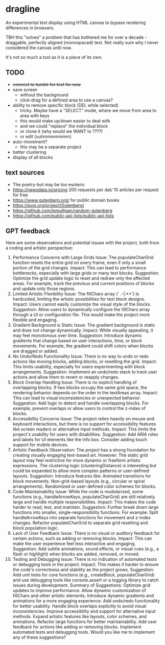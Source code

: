 # dragline

An experimental text display using HTML canvas to bypass rendering differences in browsers.

TBH this "solves" a problem that has bothered me for over a decade - draggable, perfectly aligned (monospaced) text. Not really sure why I never considered the canvas until now.

It's not so much a tool as it is a piece of its own.

## TODO

- ~~connect to tumblr for text for now~~
- save screen
  - without the background
  - click-drag for a defined area to use a canvas?
- ability to remove specific block (DEL while selected)
  - tricky. Maybe have a "SELECT" mode, where we move from area to area with keys
  - this would make up/down easier to deal with
  - and we could "replace" the individual block
  - or clone it (why would we WANT to ????)
  - or edit (uuhmmmmmmm)
- auto-movement?
  - this may be a separate project
- better clustering
- display of all blocks

## text sources

- The poetry-bot may be too esoteric
- https://newsdata.io/pricing 200 requests per dat/ 10 articles per request for free
- https://www.gutenberg.org/ for public domain books
- https://pypi.org/project/Gutenberg/
- https://github.com/jpmulligan/random-gutenberg
- https://github.com/public-api-lists/public-api-lists


## GPT feedback

Here are some observations and potential issues with the project, both from a coding and artistic perspective:

1. Performance Concerns with Large Grids
Issue: The populateCharGrid function resets the entire grid on every frame, even if only a small portion of the grid changes.
Impact: This can lead to performance bottlenecks, especially with large grids or many text blocks.
Suggestion: Optimize the grid update logic to reset and redraw only the affected areas. For example, track the previous and current positions of blocks and update only those regions.
2. Limited Artistic Flexibility
Issue: The fillChars array (' .-|:*+') is hardcoded, limiting the artistic possibilities for text block designs.
Impact: Users cannot easily customize the visual style of the blocks.
Suggestion: Allow users to dynamically configure the fillChars array through a UI or configuration file. This would make the project more flexible and engaging.
3. Gradient Background is Static
Issue: The gradient background is static and does not change dynamically.
Impact: While visually appealing, it may feel monotonous over time.
Suggestion: Introduce dynamic gradients that change based on user interactions, time, or block movements. For example, the gradient could shift colors when blocks are dragged or added.
4. No Undo/Redo Functionality
Issue: There is no way to undo or redo actions like moving blocks, adding blocks, or resetting the grid.
Impact: This limits usability, especially for users experimenting with block arrangements.
Suggestion: Implement an undo/redo stack to track user actions and allow them to revert or reapply changes.
5. Block Overlap Handling
Issue: There is no explicit handling of overlapping blocks. If two blocks occupy the same grid space, the rendering behavior depends on the order in the textAreas array.
Impact: This can lead to visual inconsistencies or unexpected behavior.
Suggestion: Add logic to detect and handle overlapping blocks. For example, prevent overlaps or allow users to control the z-index of blocks.
6. Accessibility Concerns
Issue: The project relies heavily on mouse and keyboard interactions, but there is no support for accessibility features like screen readers or alternative input methods.
Impact: This limits the project's usability for users with disabilities.
Suggestion: Add ARIA roles and labels for UI elements like the info box. Consider adding touch support for mobile devices.
7. Artistic Feedback
Observation: The project has a strong foundation for creating visually engaging text-based art. However:
The static grid layout may feel restrictive for more dynamic or freeform artistic expressions.
The clustering logic (clusteringDistance) is interesting but could be expanded to allow more complex patterns or user-defined layouts.
Suggestion: Introduce features like:
Animated transitions for block movements.
Non-grid-based layouts (e.g., circular or spiral arrangements).
Randomized or user-defined color schemes for blocks.
8. Code Maintainability
Issue: While the code is modularized, some functions (e.g., handleArrowKeys, populateCharGrid) are still relatively large and handle multiple responsibilities.
Impact: This makes the code harder to read, test, and maintain.
Suggestion: Further break down large functions into smaller, single-responsibility functions. For example:
Split handleArrowKeys into separate functions for movement and z-index changes.
Refactor populateCharGrid to separate grid resetting and block population logic.
9. Lack of User Feedback
Issue: There is no visual or auditory feedback for certain actions, such as adding or removing blocks.
Impact: This can make the user experience feel less interactive and engaging.
Suggestion: Add subtle animations, sound effects, or visual cues (e.g., a flash or highlight) when blocks are added, removed, or moved.
10. Testing and Debugging
Issue: There is no indication of automated tests or debugging tools in the project.
Impact: This makes it harder to ensure the code's correctness and stability as the project grows.
Suggestion: Add unit tests for core functions (e.g., createBlock, populateCharGrid) and use debugging tools like console.assert or a logging library to catch issues during development.
Summary of Suggestions:
Optimize grid updates to improve performance.
Allow dynamic customization of fillChars and other artistic elements.
Introduce dynamic gradients and animations for a more engaging experience.
Add undo/redo functionality for better usability.
Handle block overlaps explicitly to avoid visual inconsistencies.
Improve accessibility and support for alternative input methods.
Expand artistic features like layouts, color schemes, and animations.
Refactor large functions for better maintainability.
Add user feedback for actions like adding or removing blocks.
Implement automated tests and debugging tools.
Would you like me to implement any of these suggestions?